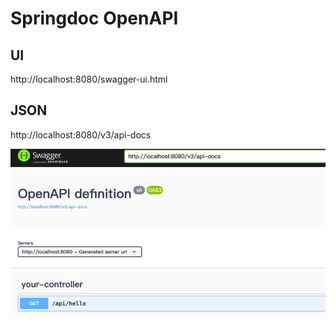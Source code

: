 

# Springdoc OpenAPI

## UI
http://localhost:8080/swagger-ui.html

## JSON
http://localhost:8080/v3/api-docs

![img.png](img.png)

